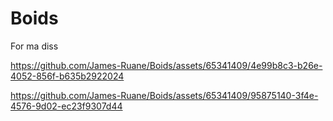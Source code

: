 # Boids

For ma diss



https://github.com/James-Ruane/Boids/assets/65341409/4e99b8c3-b26e-4052-856f-b635b2922024



https://github.com/James-Ruane/Boids/assets/65341409/95875140-3f4e-4576-9d02-ec23f9307d44



